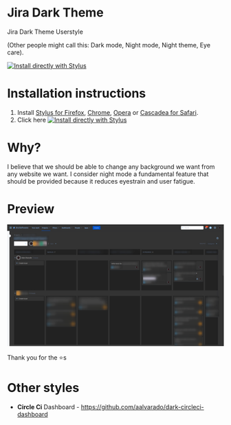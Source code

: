 # Jira Dark Theme
Jira Dark Theme Userstyle

(Other people might call this: Dark mode, Night mode, Night theme, Eye care).

[![Install directly with Stylus](https://img.shields.io/badge/Install%20directly%20with-Stylus-00adad.svg)](https://raw.githubusercontent.com/aalvarado/jira-dark-gray/master/jira-dark-gray.user.css)

# Installation instructions
1. Install [Stylus for Firefox](https://addons.mozilla.org/en-US/firefox/addon/styl-us/), [Chrome](https://chrome.google.com/webstore/detail/stylus/clngdbkpkpeebahjckkjfobafhncgmne), [Opera](https://addons.opera.com/en-gb/extensions/details/stylus/) or [Cascadea for Safari](https://cascadea.app/).
2. Click here [![Install directly with Stylus](https://img.shields.io/badge/Install%20directly%20with-Stylus-00adad.svg)](https://raw.githubusercontent.com/aalvarado/jira-dark-gray/master/jira-dark-gray.user.css)

# Why?
I believe that we should be able to change any background we want from any website we want. 
I consider night mode a fundamental feature that should be provided because it reduces eyestrain and user fatigue. 

# Preview

![Preview of Jira Dark Gray](./jira-darks-preview.png)

Thank you for the ⭐s

# Other styles
- **Circle Ci** Dashboard - https://github.com/aalvarado/dark-circleci-dashboard
